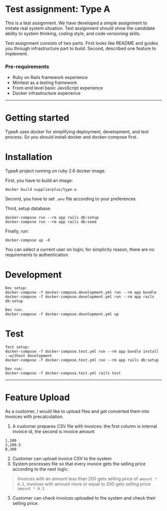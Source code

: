 # Test assignment: Type A

This is a test assignment. We have developed a simple assignment to imitate real system situation. Test assignment should show the candidate ability to system thinking, coding style, and code versioning skills.

Test assignment consists of two parts. First looks like README and guides you through infrastructure part to build. Second, described one feature to implement.

### Pre-requirements

- Ruby on Rails framework experience
- Minitest as a testing framework
- Front-end level basic JavsScript experience
- Docker infrastructure experience

-----------------------------------------

# Getting started

TypeA uses docker for simplifying deployment, development, and test process. So you should install docker and docker-compose first.

# Installation

TypeA project running on ruby 2.6 docker image.

First, you have to build an image:

```
docker build supplierplus/type-a
```

Second, you have to set `.env` file according to your preferences

Third, setup database.

```
docker-compose run --rm app rails db:setup
docker-compose run --rm app rails db:seed
```

Finally, run:

```
docker-compose up -d
```

You can select a current user on login; for simplicity reason, there are no requirements to authentication.

# Development

```
Dev setup:
docker-compose -f docker-compose.development.yml run --rm app bundle
docker-compose -f docker-compose.development.yml run --rm app rails db:setup

Dev run:
docker-compose -f docker-compose.development.yml up
```

# Test

```
Test setup:
docker-compose -f docker-compose.test.yml run --rm app bundle install --without development
docker-compose -f docker-compose.test.yml run --rm app rails db:setup

Dev run:
docker-compose -f docker-compose.test.yml rails test
```

--------------------------------------------

# Feature Upload

As a customer, I would like to upload files and get converted them into Invoices with precalculation.

1. A customer prepares CSV file with invoices: the first column is internal invoice id, the second is invoice amount

```
1,100
2,200.5
B,300
```

2. Customer can upload invoice CSV to the system
3. System processes file so that every invoice gets the selling price according to the next logic:
> Invoices with an amount less than 200 gets selling price of `amount * 0.5`, invoices with amount more or equal to 200 gets selling price `amount * 0.3`

3. Customer can check invoices uploaded to the system and check their selling price.
